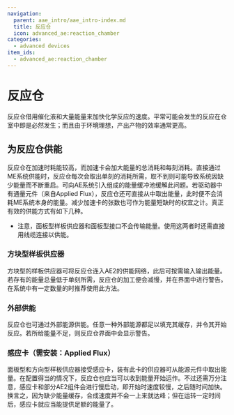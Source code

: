 ```yaml
---
navigation:
  parent: aae_intro/aae_intro-index.md
  title: 反应仓
  icon: advanced_ae:reaction_chamber
categories:
  - advanced devices
item_ids:
  - advanced_ae:reaction_chamber
---
```


# 反应仓

<BlockImage id="advanced_ae:reaction_chamber" scale="4"></BlockImage>

反应仓借用催化液和大量能量来加快化学反应的速度。平常可能会发生的反应在仓室中即是必然发生；而且由于环境理想，产出产物的效率通常更高。

## 为反应仓供能

反应仓在加速时耗能较高，而加速卡会加大能量的总消耗和每刻消耗。直接通过ME系统供能时，反应仓每次会取出单刻的消耗所需，取不到则可能导致系统因缺少能量而不断重启。可向AE系统引入<ItemLink id="ae2:dense_energy_cell" />组成的能量缓冲池缓解此问题。若驱动器中有通量元件（来自Applied Flux），反应仓还可直接从中取出能量，此时便不会消耗ME系统本身的能量。减少加速卡的张数也可作为能量短缺时的权宜之计。真正有效的供能方式有如下几种。
* 注意，面板型样板供应器和面板型接口不会传输能量。使用这两者时还需直接用线缆连接以供能。

### 方块型样板供应器

方块型的样板供应器可将反应仓连入AE2的供能网络，此后可按需输入输出能量。若存有的能量总量低于单刻所需，反应仓的加工便会减慢，并在界面中进行警告。在系统中有一定数量的<ItemLink id="ae2:dense_energy_cell" />时推荐使用此方法。

### 外部供能

反应仓也可通过外部能源供能。任意一种外部能源都足以填充其缓存，并令其开始反应。若所给能量不足，则反应仓界面中会显示警告。

### 感应卡（需安装：Applied Flux）

面板型和方向型样板供应器接受感应卡，装有此卡的供应器可从能源元件中取出能量。在配置得当的情况下，反应仓也应当可以收到能量开始运作。不过还需万分注意，感应卡和部分AE2组件会进行慢启动，即开始时速度较慢，之后随时间加快。换言之，因为缺少能量缓存，合成速度并不会一上来就达峰；但在运转一定时间后，感应卡就应当能提供足额的能量了。